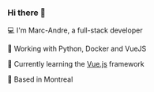 ### Hi there 👋

💻 I'm Marc-Andre, a full-stack developer

👔 Working with Python, Docker and VueJS

🌱 Currently learning the [Vue.js](https://vuejs.org/) framework

🍁 Based in Montreal 
